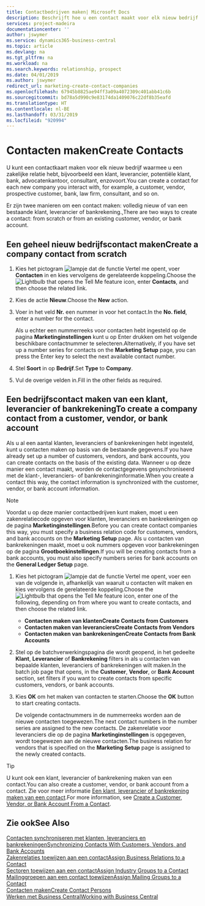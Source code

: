 ```yaml
---
title: Contactbedrijven maken| Microsoft Docs
description: Beschrijft hoe u een contact maakt voor elk nieuw bedrijf of potentieel bedrijf waarmee u contact onderhoudt of een relatie hebt.
services: project-madeira
documentationcenter: ''
author: jswymer
ms.service: dynamics365-business-central
ms.topic: article
ms.devlang: na
ms.tgt_pltfrm: na
ms.workload: na
ms.search.keywords: relationship, prospect
ms.date: 04/01/2019
ms.author: jswymer
redirect_url: marketing-create-contact-companies
ms.openlocfilehash: 67945b8825ae94ff3a09a4072309c401abb41c6b
ms.sourcegitcommit: bd78a5d990c9e83174da1409076c22df8b35eafd
ms.translationtype: HT
ms.contentlocale: nl-BE
ms.lasthandoff: 03/31/2019
ms.locfileid: "920994"
---
```

# <a name="create-contacts"></a><span data-ttu-id="ed964-103">Contacten maken</span><span class="sxs-lookup"><span data-stu-id="ed964-103">Create Contacts</span></span>
<span data-ttu-id="ed964-104">U kunt een contactkaart maken voor elk nieuw bedrijf waarmee u een zakelijke relatie hebt, bijvoorbeeld een klant, leverancier, potentiële klant, bank, advocatenkantoor, consultant, enzovoort.</span><span class="sxs-lookup"><span data-stu-id="ed964-104">You can create a contact for each new company you interact with, for example, a customer, vendor, prospective customer, bank, law firm, consultant, and so on.</span></span>

<span data-ttu-id="ed964-105">Er zijn twee manieren om een contact maken: volledig nieuw of van een bestaande klant, leverancier of bankrekening.,</span><span class="sxs-lookup"><span data-stu-id="ed964-105">There are two ways to create a contact: from scratch or from an existing customer, vendor, or bank account.</span></span>

## <a name="create-a-company-contact-from-scratch"></a><span data-ttu-id="ed964-106">Een geheel nieuw bedrijfscontact maken</span><span class="sxs-lookup"><span data-stu-id="ed964-106">Create a company contact from scratch</span></span>
1. <span data-ttu-id="ed964-107">Kies het pictogram ![lampje dat de functie Vertel me opent](media/ui-search/search_small.png "Vertel me wat u wilt doen"), voer **Contacten** in en kies vervolgens de gerelateerde koppeling.</span><span class="sxs-lookup"><span data-stu-id="ed964-107">Choose the ![Lightbulb that opens the Tell Me feature](media/ui-search/search_small.png "Tell me what you want to do") icon, enter **Contacts**, and then choose the related link.</span></span>
2. <span data-ttu-id="ed964-108">Kies de actie **Nieuw**.</span><span class="sxs-lookup"><span data-stu-id="ed964-108">Choose the **New** action.</span></span>
3. <span data-ttu-id="ed964-109">Voer in het veld **Nr.** een nummer in voor het contact.</span><span class="sxs-lookup"><span data-stu-id="ed964-109">In the **No. field**, enter a number for the contact.</span></span>

    <span data-ttu-id="ed964-110">Als u echter een nummerreeks voor contacten hebt ingesteld op de pagina **Marketinginstellingen** kunt u op Enter drukken om het volgende beschikbare contactnummer te selecteren.</span><span class="sxs-lookup"><span data-stu-id="ed964-110">Alternatively, if you have set up a number series for contacts on the **Marketing Setup** page, you can press the Enter key to select the next available contact number.</span></span>  
4. <span data-ttu-id="ed964-111">Stel **Soort** in op **Bedrijf**.</span><span class="sxs-lookup"><span data-stu-id="ed964-111">Set **Type** to **Company**.</span></span>
5. <span data-ttu-id="ed964-112">Vul de overige velden in.</span><span class="sxs-lookup"><span data-stu-id="ed964-112">Fill in the other fields as required.</span></span>

## <a name="to-create-a-company-contact-from-a-customer-vendor-or-bank-account"></a><span data-ttu-id="ed964-113">Een bedrijfscontact maken van een klant, leverancier of bankrekening</span><span class="sxs-lookup"><span data-stu-id="ed964-113">To create a company contact from a customer, vendor, or bank account</span></span>
<span data-ttu-id="ed964-114">Als u al een aantal klanten, leveranciers of bankrekeningen hebt ingesteld, kunt u contacten maken op basis van de bestaande gegevens.</span><span class="sxs-lookup"><span data-stu-id="ed964-114">If you have already set up a number of customers, vendors, and bank accounts, you can create contacts on the basis of the existing data.</span></span> <span data-ttu-id="ed964-115">Wanneer u op deze manier een contact maakt, worden de contactgegevens gesynchroniseerd met de klant-, leveranciers- of bankrekeninginformatie.</span><span class="sxs-lookup"><span data-stu-id="ed964-115">When you create a contact this way, the contact information is synchronized with the customer, vendor, or bank account information.</span></span>

> [!NOTE]  
>   <span data-ttu-id="ed964-116">Voordat u op deze manier contactbedrijven kunt maken, moet u een zakenrelatiecode opgeven voor klanten, leveranciers en bankrekeningen op de pagina **Marketinginstellingen**.</span><span class="sxs-lookup"><span data-stu-id="ed964-116">Before you can create contact companies this way, you must specify a business relation code for customers, vendors, and bank accounts on the **Marketing Setup** page.</span></span> <span data-ttu-id="ed964-117">Als u contacten van bankrekeningen maakt, moet u ook nummers opgeven voor bankrekeningen op de pagina **Grootboekinstellingen**.</span><span class="sxs-lookup"><span data-stu-id="ed964-117">If you will be creating contacts from a bank accounts, you must also specify numbers series for bank accounts on the **General Ledger Setup** page.</span></span>

1. <span data-ttu-id="ed964-118">Kies het pictogram ![lampje dat de functie Vertel me opent](media/ui-search/search_small.png "Vertel me wat u wilt doen"), voer een van de volgende in, afhankelijk van waaruit u contacten wilt maken en kies vervolgens de gerelateerde koppeling.</span><span class="sxs-lookup"><span data-stu-id="ed964-118">Choose the ![Lightbulb that opens the Tell Me feature](media/ui-search/search_small.png "Tell me what you want to do") icon, enter one of the following, depending on from where you want to create contacts, and then choose the related link.</span></span>
   * <span data-ttu-id="ed964-119">**Contacten maken van klanten**</span><span class="sxs-lookup"><span data-stu-id="ed964-119">**Create Contacts from Customers**</span></span>
   * <span data-ttu-id="ed964-120">**Contacten maken van leveranciers**</span><span class="sxs-lookup"><span data-stu-id="ed964-120">**Create Contacts from Vendors**</span></span>
   * <span data-ttu-id="ed964-121">**Contacten maken van bankrekeningen**</span><span class="sxs-lookup"><span data-stu-id="ed964-121">**Create Contacts from Bank Accounts**</span></span>
2. <span data-ttu-id="ed964-122">Stel op de batchverwerkingspagina die wordt geopend, in het gedeelte **Klant**, **Leverancier** of **Bankrekening** filters in als u contacten van bepaalde klanten, leveranciers of bankrekeningen wilt maken.</span><span class="sxs-lookup"><span data-stu-id="ed964-122">In the batch job page that opens, in the **Customer**, **Vendor**, or **Bank Account** section, set filters if you want to create contacts from specific customers, vendors, or bank accounts.</span></span>
3. <span data-ttu-id="ed964-123">Kies **OK** om het maken van contacten te starten.</span><span class="sxs-lookup"><span data-stu-id="ed964-123">Choose the **OK** button to start creating contacts.</span></span>

    <span data-ttu-id="ed964-124">De volgende contactnummers in de nummerreeks worden aan de nieuwe contacten toegewezen.</span><span class="sxs-lookup"><span data-stu-id="ed964-124">The next contact numbers in the number series are assigned to the new contacts.</span></span> <span data-ttu-id="ed964-125">De zakenrelatie voor leveranciers die op de pagina **Marketinginstellingen** is opgegeven, wordt toegewezen aan de nieuwe contacten.</span><span class="sxs-lookup"><span data-stu-id="ed964-125">The business relation for vendors that is specified on the **Marketing Setup** page is assigned to the newly created contacts.</span></span>

> [!TIP]  
>   <span data-ttu-id="ed964-126">U kunt ook een klant, leverancier of bankrekening maken van een contact.</span><span class="sxs-lookup"><span data-stu-id="ed964-126">You can also create a customer, vendor, or bank account from a contact.</span></span> <span data-ttu-id="ed964-127">Zie voor meer informatie [Een klant, leverancier of bankrekening maken van een contact](marketing-how-create-contacts-new-customers-vendors-bank-accounts.md).</span><span class="sxs-lookup"><span data-stu-id="ed964-127">For more information, see [Create a Customer, Vendor, or Bank Account From a Contact](marketing-how-create-contacts-new-customers-vendors-bank-accounts.md).</span></span>

## <a name="see-also"></a><span data-ttu-id="ed964-128">Zie ook</span><span class="sxs-lookup"><span data-stu-id="ed964-128">See Also</span></span>
[<span data-ttu-id="ed964-129">Contacten synchroniseren met klanten, leveranciers en bankrekeningen</span><span class="sxs-lookup"><span data-stu-id="ed964-129">Synchronizing Contacts With Customers, Vendors, and Bank Accounts</span></span>](marketing-synchronize-contacts-customers-vendors-bank-accounts.md)  
[<span data-ttu-id="ed964-130">Zakenrelaties toewijzen aan een contact</span><span class="sxs-lookup"><span data-stu-id="ed964-130">Assign Business Relations to a Contact</span></span>](marketing-business-relations.md#AssignBusRelContact)  
[<span data-ttu-id="ed964-131">Sectoren toewijzen aan een contact</span><span class="sxs-lookup"><span data-stu-id="ed964-131">Assign Industry Groups to a Contact</span></span>](marketing-industry-groups.md#AssignIndustryGroupContact)  
[<span data-ttu-id="ed964-132">Mailinggroepen aan een contact toewijzen</span><span class="sxs-lookup"><span data-stu-id="ed964-132">Assign Mailing Groups to a Contact</span></span>](marketing-mailing-groups.md#AssignMailGroupContact)  
[<span data-ttu-id="ed964-133">Contacten maken</span><span class="sxs-lookup"><span data-stu-id="ed964-133">Create Contact Persons</span></span>](marketing-create-contact-persons.md)  
[<span data-ttu-id="ed964-134">Werken met Business Central</span><span class="sxs-lookup"><span data-stu-id="ed964-134">Working with Business Central</span></span>](ui-work-product.md)
